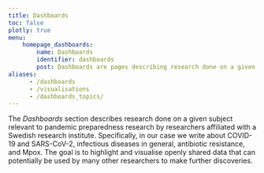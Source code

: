 ```yaml
---
title: Dashboards
toc: false
plotly: true
menu:
    homepage_dashboards:
        name: Dashboards
        identifier: dashboards
        post: Dashboards are pages describing research done on a given subject. They include visualisations of and links to data from the research groups(s) involved. <a href="/dashboards/">See all dashboards <i class="bi bi-arrow-right-circle-fill"></i></a>
aliases:
      - /dashboards
      - /visualisations
      - /dashboards_topics/
---
```


The *Dashboards* section describes research done on a given subject relevant to pandemic preparedness research by researchers affiliated with a Swedish research institute. Specifically, in our case we write about COVID-19 and SARS-CoV-2, infectious diseases in general, antibiotic resistance, and Mpox. The goal is to highlight and visualise openly shared data that can potentially be used by many other researchers to make further discoveries.
